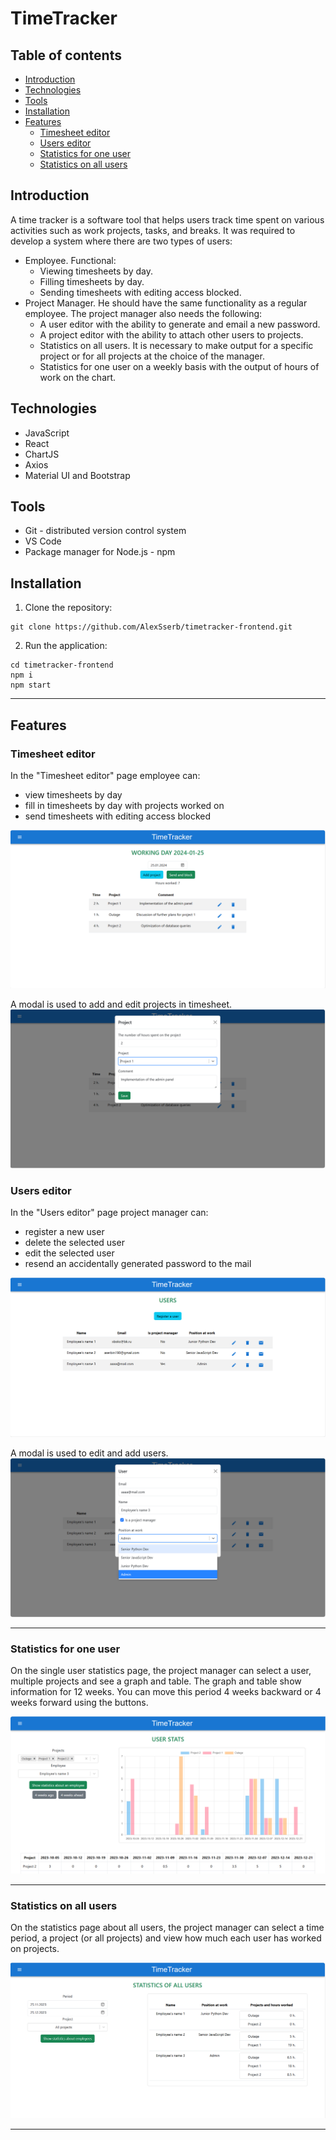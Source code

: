 # TimeTracker

## Table of contents
* [Introduction](#introduction)
* [Technologies](#technologies)
* [Tools](#tools)
* [Installation](#installation)
* [Features](#features)
  * [Timesheet editor](#timesheet-editor)
  * [Users editor](#users-editor)
  * [Statistics for one user](#statistics-for-one-user)
  * [Statistics on all users](#statistics-on-all-users)

<a name="introduction"></a>
## Introduction

A time tracker is a software tool that helps users track time spent on various activities such as work projects, tasks, and breaks.
It was required to develop a system where there are two types of users:
- Employee. Functional:
  - Viewing timesheets by day.
  - Filling timesheets by day.
  - Sending timesheets with editing access blocked.
- Project Manager. He should have the same functionality as a regular employee. The project manager also needs the following:
  - A user editor with the ability to generate and email a new password.
  - A project editor with the ability to attach other users to projects.
  - Statistics on all users. It is necessary to make output for a specific project or for all projects at the choice of the manager.
  - Statistics for one user on a weekly basis with the output of hours of work on the chart.

<a name="technologies"></a>
## Technologies
* JavaScript
* React
* ChartJS
* Axios
* Material UI and Bootstrap

<a name="tools"></a>
## Tools
* Git - distributed version control system
* VS Code
* Package manager for Node.js - npm

<a name="installation"></a>
## Installation
1. Clone the repository:
```commandline
git clone https://github.com/AlexSserb/timetracker-frontend.git
```
2. Run the application:
```commandline
cd timetracker-frontend
npm i
npm start
```

___
<a name="features"></a>
## Features

<a name="timesheet editor"></a>
### Timesheet editor
In the "Timesheet editor" page employee can:
* view timesheets by day
* fill in timesheets by day with projects worked on
* send timesheets with editing access blocked

![Timesheet editor screenshot](./images/timesheet-editor.png)

A modal is used to add and edit projects in timesheet.
![Timesheet editor modal screenshot](./images/timesheet-editor-modal.png)

<a name="users editor"></a>
### Users editor
In the "Users editor" page project manager can:
* register a new user
* delete the selected user
* edit the selected user
* resend an accidentally generated password to the mail

![User editor screenshot](./images/user-editor.png)

A modal is used to edit and add users.
![User editor modal screenshot](./images/user-editor-modal.png)

___
<a name="statistics for one user"></a>
### Statistics for one user
On the single user statistics page, the project manager can select a user, multiple projects and see a graph and table. The graph and table show information for 12 weeks. You can move this period 4 weeks backward or 4 weeks forward using the buttons.

![Statistics for one user](./images/stat-one.png)
___
<a name="statistics on all users"></a>
### Statistics on all users
On the statistics page about all users, the project manager can select a time period, a project (or all projects) and view how much each user has worked on projects.

![Statistics on all users screenshot](./images/stat-all.png)
___